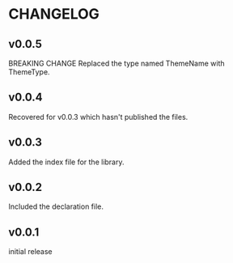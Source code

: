# CHANGELOG

## v0.0.5

BREAKING CHANGE
Replaced the type named ThemeName with ThemeType.

## v0.0.4

Recovered for v0.0.3 which hasn't published the files.

## v0.0.3

Added the index file for the library.

## v0.0.2

Included the declaration file.

## v0.0.1

initial release
